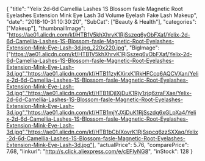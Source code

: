 {
	"title": "Yelix 2d-6d  Camellia Lashes 1S Blossom fasle Magnetic Root Eyelashes Extension Mink Eye Lash 3d Volume Eyelash Fake Lash Makeup",
	"date": "2018-10-31 10:30:20",
	"SubCat": ["Beauty & Health"],
	"categories": ["Makeup"],
	"thumbnailImage": "https://ae01.alicdn.com/kf/HTB1V5khXhrvK1RjSszeq6yObFXaf/Yelix-2d-6d-Camellia-Lashes-1S-Blossom-fasle-Magnetic-Root-Eyelashes-Extension-Mink-Eye-Lash-3d.jpg_220x220.jpg",
	"BigImage": ["https://ae01.alicdn.com/kf/HTB1V5khXhrvK1RjSszeq6yObFXaf/Yelix-2d-6d-Camellia-Lashes-1S-Blossom-fasle-Magnetic-Root-Eyelashes-Extension-Mink-Eye-Lash-3d.jpg","https://ae01.alicdn.com/kf/HTB11zyKXirxK1RkHFCcq6AQCVXan/Yelix-2d-6d-Camellia-Lashes-1S-Blossom-fasle-Magnetic-Root-Eyelashes-Extension-Mink-Eye-Lash-3d.jpg","https://ae01.alicdn.com/kf/HTB1IDjIXjDuK1Rjy1zjq6zraFXae/Yelix-2d-6d-Camellia-Lashes-1S-Blossom-fasle-Magnetic-Root-Eyelashes-Extension-Mink-Eye-Lash-3d.jpg","https://ae01.alicdn.com/kf/HTB1mjYJXjDuK1RjSszdq6xGLpXa4/Yelix-2d-6d-Camellia-Lashes-1S-Blossom-fasle-Magnetic-Root-Eyelashes-Extension-Mink-Eye-Lash-3d.jpg","https://ae01.alicdn.com/kf/HTB1bCbIXovrK1RjSspcq6zzSXXaq/Yelix-2d-6d-Camellia-Lashes-1S-Blossom-fasle-Magnetic-Root-Eyelashes-Extension-Mink-Eye-Lash-3d.jpg"],
	"actualPrice": 5.76,
	"comparePrice": 7.68,
	"linkurl": "http://s.click.aliexpress.com/e/cEFIyNG8",
	"inStock": 128
}
